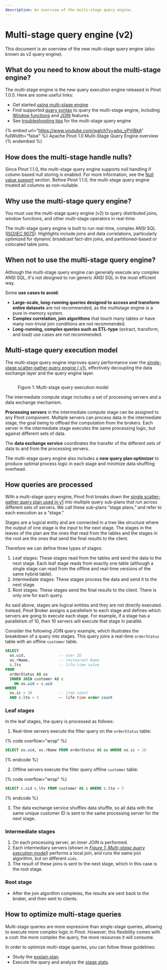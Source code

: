 ```yaml
---
description: An overview of the multi-stage query engine.
---
```


# Multi-stage query engine (v2)

This document is an overview of the new multi-stage query engine (also known as v2 query engine).

## What do you need to know about the multi-stage engine?

The multi-stage engine is the new query execution engine released in Pinot 1.0.0. Here are some useful links:

* Get started [using multi-stage engine](../developers/advanced/v2-multi-stage-query-engine.md)
* Find supported [query syntax](../users/user-guide-query/query-syntax/) to query the multi-stage engine, including [Window functions](../users/user-guide-query/query-syntax/windows-functions.md) and [JOIN](../users/user-guide-query/query-syntax/joins.md) features
* See [troubleshooting tips](troubleshooting/troubleshoot-multi-stage-query-engine.md) for the multi-stage query engine

{% embed url="https://www.youtube.com/watch?v=wbo_vPVIBkA" fullWidth="false" %}
Apache Pinot 1.0 Multi-Stage Query Engine overview
{% endembed %}

## How does the multi-stage handle nulls?

Since Pinot 1.1.0, the multi-stage query engine supports null handling if column based null storing is enabled. For more information, see the [Null value support](../developers/advanced/null-value-support.md) section. Before Pinot 1.1.0, the multi-stage query engine treated all columns as non-nullable.

## Why use the multi-stage query engine?

You must use the multi-stage query engine (v2) to query distributed joins, window functions, and other multi-stage operators in real-time.

The multi-stage query engine is built to run real-time, complex ANSI SQL ([ISO/IEC 9075](https://en.wikipedia.org/wiki/ISO/IEC_9075)). Highlights include joins and data correlations, particularly optimized for dynamic broadcast fact-dim joins, and partitioned-based or colocated table joins.

## When not to use the multi-stage query engine?

Although the multi-stage query engine can generally execute any complex ANSI SQL, it's not designed to run generic ANSI SQL in the most efficient way.

Some **use cases to avoid**:

* **Large-scale, long-running queries designed to access and transform entire datasets** are not recommended, as the multistage engine is a pure in-memory system.
* **Complex correlation, join algorithms** that touch many tables or have many non-trivial join conditions are not recommended.
* **Long-running, complex queries such as ETL-type** (extract, transform, and load) use cases are not recommended.

## Multi-stage query execution model

The multi-stage query engine improves query performance over the [single-stage scatter-gather query engine ( v1)](https://docs.pinot.apache.org/reference/single-stage-engine), effectively decoupling the data exchange layer and the query engine layer.

<figure><img src="../.gitbook/assets/Multi-Stage-Query-Engine-2 (2).png" alt=""><figcaption><p>Figure 1: Multi-stage query execution model</p></figcaption></figure>

The intermediate compute stage includes a set of processing servers and a data exchange mechanism.

**Processing servers** in the intermediate compute stage can be assigned to any Pinot component. Multiple servers can process data in the intermediate stage; the goal being to offload the computation from the brokers. Each server in the intermediate stage executes the same processing logic, but against different sets of data.

The **data exchange service** coordinates the transfer of the different sets of data to and from the processing servers.

The multi-stage query engine also includes a **new query plan optimizer** to produce optimal process logic in each stage and minimize data shuffling overhead.

## How queries are processed

With a multi-stage query engine, Pinot first breaks down the [single scatter-gather query plan used in v1](https://docs.pinot.apache.org/reference/single-stage-engine) into multiple query sub-plans that run across different sets of servers. We call these sub-plans “stage plans,” and refer to each execution as a “stage.”

Stages are a logical entity and are connected in a tree like structure where the output of one stage is the input to the next stage. The stages in the leaves of the plan are the ones that read from the tables and the stages in the root are the ones that send the final results to the client.

Therefore we can define three types of stages:

1. Leaf stages: These stages read from the tables and send the data to the next stage. Each leaf stage reads from exactly one table (although a single stage can read from the offline and real-time versions of the same hybrid table).
2. Intermediate stages: These stages process the data and send it to the next stage.
3. Root stages: These stages send the final results to the client. There is only one for each query.

As said above, stages are logical entities and they are not directly executed. Instead, Pinot Broker assigns a parallelism to each stage and defines which servers are going to execute each stage. For example, if a stage has a parallelism of 10, then 10 servers will execute that stage in parallel.

Consider the following JOIN query example, which illustrates the breakdown of a query into stages. This query joins a real-time `orderStatus` table with an offline `customer` table.

```sql
SELECT 
  os.uid,               -- user ID
  os.rName,             -- restaurant Name
  c.ltv                 -- life-time value
FROM
  orderStatus AS os 
  INNER JOIN customer AS c
    ON os.uid = c.uid
WHERE
  os.ic < 10            -- item count
  AND c.lto > 5         –- life-time order count
```

### Leaf stages

In the leaf stages, the query is processed as follows:

1. Real-time servers execute the filter query on the `orderStatus` table:

{% code overflow="wrap" %}
```sql
SELECT os.uid, os.rName FROM orderStatus AS os WHERE os.ic < 10
```
{% endcode %}

2. Offline servers execute the filter query offline `customer` table:

{% code overflow="wrap" %}
```sql
SELECT c.uid c.ltv FROM customer AS c WHERE c.lto > 5
```
{% endcode %}

3. The data exchange service shuffles data shuffle, so all data with the same unique customer ID is sent to the same processing server for the next stage.

### Intermediate stages

1. On each processing server, an inner JOIN is performed.
2. Each intermediary servers (shown in [_Figure 1: Multi-stage query execution model_](multi-stage-engine.md#multi-stage-query-execution-model)) performs a local join, and runs the same join algorithm, but on different `uids.`
3. The result of these joins is sent to the next stage, which in this case is the root stage.

### Root stage

* After the join algorithm completes, the results are sent back to the broker, and then sent to clients.

## How to optimize multi-stage queries

Multi-stage queries are more expressive than single-stage queries, allowing to execute more complex logic in Pinot. However, this flexibility comes with a cost: the more complex the query, the more resources it will consume.

In order to optimize multi-stage queries, you can follow these guidelines:

* Study the [explain plan](../users/user-guide-query/multi-stage-query/understanding-multi-stage-explain.md).
* Execute the query and analyze the [stage stats](../users/user-guide-query/multi-stage-query/understanding-stage-stats.md).
